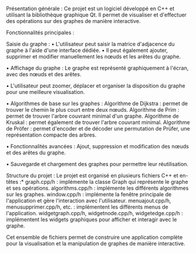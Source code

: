Présentation générale :
Ce projet est un logiciel développé en C++ et utilisant la bibliothèque graphique Qt. Il permet de visualiser et d'effectuer des opérations sur des graphes de manière interactive.

Fonctionnalités principales :

Saisie du graphe :
• L'utilisateur peut saisir la matrice d'adjacence du graphe à l'aide d'une interface dédiée.
• Il peut également ajouter, supprimer et modifier manuellement les nœuds et les arêtes du graphe.

• Affichage du graphe :
Le graphe est représenté graphiquement à l'écran, avec des nœuds et des arêtes.

• L'utilisateur peut zoomer, déplacer et organiser la disposition du graphe pour une meilleure visualisation.

• Algorithmes de base sur les graphes :
Algorithme de Dijkstra : permet de trouver le chemin le plus court entre deux nœuds.
Algorithme de Prim : permet de trouver l'arbre couvrant minimal d'un graphe.
Algorithme de Kruskal : permet également de trouver l'arbre couvrant minimal.
Algorithme de Pröfer : permet d'encoder et de décoder une permutation de Prüfer, une représentation compacte des arbres.


• Fonctionnalités avancées :
Ajout, suppression et modification des nœuds et des arêtes du graphe.

• Sauvegarde et chargement des graphes pour permettre leur réutilisation.

Structure du projet :
Le projet est organisé en plusieurs fichiers C++ et en-têtes :*
graph.cpp/h : implémente la classe Graph qui représente le graphe et ses opérations.
algorithms.cpp/h : implémente les différents algorithmes sur les graphes.
window.cpp/h : implémente la fenêtre principale de l'application et gère l'interaction avec l'utilisateur.
menuajout.cpp/h, menusupprimer.cpp/h, etc. : implémentent les différents menus de l'application.
widgetgraph.cpp/h, widgetnode.cpp/h, widgetedge.cpp/h : implémentent les widgets graphiques pour afficher et interagir avec le graphe.

Cet ensemble de fichiers permet de construire une application complète pour la visualisation et la manipulation de graphes de manière interactive.

